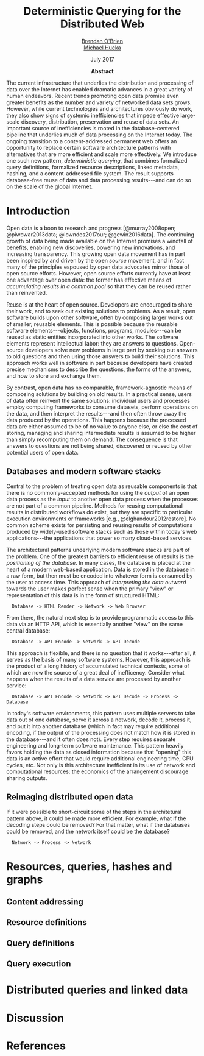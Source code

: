 <h1 align="center">Deterministic Querying for the Distributed Web</h1>

<p align="center">
<a href="http://www.brendan.nyc">Brendan O'Brien</a><br>
<a href="http://www.cds.caltech.edu/~mhucka/">Michael Hucka</a>
</p>
<p align="center">
July 2017
</p>
<p align="center">
<b>Abstract</b>
</p>

The current infrastructure that underlies the distribution and processing of data over the Internet has enabled dramatic advances in a great variety of human endeavors.  Recent trends promoting open data promise even greater benefits as the number and variety of networked data sets grows.  However, while current technologies and architectures obviously do work, they also show signs of systemic inefficiencies that impede effective large-scale discovery, distribution, preservation and reuse of data sets.  An important source of inefficiencies is rooted in the database-centered pipeline that underlies much of data processing on the Internet today.  The ongoing transition to a content-addressed permanent web offers an opportunity to replace certain software architecture patterns with alternatives that are more efficient and scale more effectively.  We introduce one such new pattern, _deterministic querying_, that combines formalized query definitions, formalized resource descriptions, linked metadata, hashing, and a content-addressed file system.  The result supports database-free reuse of data and data processing results---and can do so on the scale of the global Internet.


# Introduction

Open data is a boon to research and progress [@murray2008open; @piwowar2013data; @lowndes2017our; @gewin2016data].  The continuing growth of data being made available on the Internet promises a windfall of benefits, enabling new discoveries, powering new innovations, and increasing transparency.  This growing open data movement has in part been inspired by and driven by the open _source_ movement, and in fact many of the principles espoused by open data advocates mirror those of open source efforts.  However, open source efforts currently have at least one advantage over open data: the former has effective means of _accumulating results in a common pool_ so that they can be reused rather than reinvented.

Reuse is at the heart of open source.  Developers are encouraged to share their work, and to seek out existing solutions to problems.  As a result, open software builds upon other software, often by composing larger works out of smaller, reusable elements.  This is possible because the reusable software elements---objects, functions, programs, modules---can be reused as static entities incorporated into other works.  The software elements represent intellectual labor: they are answers to questions.  Open-source developers solve new problems in large part by seeking out answers to old questions and then using those answers to build their solutions.  This approach works well in software in part because developers have created precise mechanisms to describe the questions, the forms of the answers, and how to store and exchange them.

By contrast, open data has no comparable, framework-agnostic means of composing solutions by building on old results.  In a practical sense, users of data often reinvent the same solutions: individual users and processes employ computing frameworks to consume datasets, perform operations on the data, and then interpret the results---and then often throw away the data produced by the operations.  This happens because the processed data are either assumed to be of no value to anyone else, or else the cost of storing, managing and sharing intermediate results is assumed to be higher than simply recomputing them on demand.  The consequence is that answers to questions are not being shared, discovered or reused by other potential users of open data.

## Databases and modern software stacks

Central to the problem of treating open data as reusable components is that there is no commonly-accepted methods for using the _output_ of an open data process as the _input_ to another open data process when the processes are not part of a common pipeline.  Methods for reusing computational results in distributed workflows do exist, but they are specific to particular execution environments or frameworks [e.g., @elghandour2012restore].  No common scheme exists for persisting and reusing results of computations produced by widely-used software stacks such as those within today's web applications---the applications that power so many cloud-based services.

The architectural patterns underlying modern software stacks are part of the problem.  One of the greatest barriers to efficient reuse of results is the _positioning of the database_.  In many cases, the database is placed at the heart of a modern web-based application.  Data is stored in the database in a raw form, but then must be encoded into whatever form is consumed by the user at access time.  This approach of _interpreting the data outward_ towards the user makes perfect sense when the primary "view" or representation of this data is in the form of structured HTML:

```
  Database -> HTML Render -> Network -> Web Browser
```

From there, the natural next step is to provide programmatic access to this data via an HTTP API, which is essentially another "view" on the same central database:

```
  Database -> API Encode -> Network -> API Decode
```

This approach is flexible, and there is no question that it works---after all, it serves as the basis of many software systems.  However, this approach is the product of a long history of accumulated technical contexts, some of which are now the source of a great deal of inefficency.  Consider what happens when the results of a data service are processed by another service:

```
  Database -> API Encode -> Network -> API Decode -> Process -> Database
```

In today's software environments, this pattern uses multiple servers to take data out of one database, serve it across a network, decode it, process it, and put it into another database (which in fact may require additional encoding, if the output of the processing does not match how it is stored in the database---and it often does not).  Every step requires separate engineering and long-term software maintenance.  This pattern heavily favors holding the data as closed information because that "opening" this data is an active effort that would require additional engineering time, CPU cycles, etc.  Not only is this architecture inefficient in its use of network and computational resources: the economics of the arrangement discourage sharing outputs.

## Reimaging distributed open data

If it were possible to short-circuit some of the steps in the architetural pattern above, it could be made more efficient.  For example, what if the decoding steps could be removed?  For that matter, what if the databases could be removed, and the network itself could be the database?

```
  Network -> Process -> Network
```



<!--
Schemes for linking distributed data sets also exist, particularly in the form of Linked Data [@heath2011linked], but the methods of querying and accessing data currently involve database access and retrieval
-->




# Resources, queries, hashes and graphs

## Content addressing

## Resource definitions

## Query definitions

## Query execution

# Distributed queries and linked data

# Discussion


<!-- Refs are added automatically by Pandoc after this next section -->
# References
